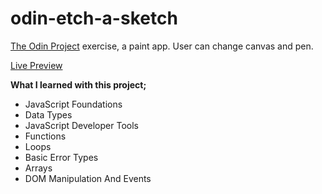 # odin-etch-a-sketch

[The Odin Project](https://www.theodinproject.com/lessons/foundations-etch-a-sketch) exercise, a paint app. User can change canvas and pen.

[Live Preview](https://oguzhan-ulutas.github.io/odin-etch-a-sketch/)

**What I learned with this project;**

- JavaScript Foundations
- Data Types
- JavaScript Developer Tools
- Functions
- Loops
- Basic Error Types
- Arrays
- DOM Manipulation And Events
